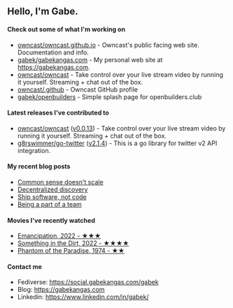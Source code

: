 ## Hello, I'm Gabe.

#### Check out some of what I'm working on

- [owncast/owncast.github.io](https://github.com/owncast/owncast.github.io) - Owncast&#39;s public facing web site.  Documentation and info.
- [gabek/gabekangas.com](https://github.com/gabek/gabekangas.com) - My personal web site at https://gabekangas.com.
- [owncast/owncast](https://github.com/owncast/owncast) - Take control over your live stream video by running it yourself.  Streaming &#43; chat out of the box.
- [owncast/.github](https://github.com/owncast/.github) - Owncast GitHub profile
- [gabek/openbuilders](https://github.com/gabek/openbuilders) - Simple splash page for openbuilders.club

#### Latest releases I've contributed to

- [owncast/owncast](https://github.com/owncast/owncast) ([v0.0.13](https://github.com/owncast/owncast/releases/tag/v0.0.13)) - Take control over your live stream video by running it yourself.  Streaming &#43; chat out of the box.
- [g8rswimmer/go-twitter](https://github.com/g8rswimmer/go-twitter) ([v2.1.4](https://github.com/g8rswimmer/go-twitter/releases/tag/v2.1.4)) - This is a go library for twitter v2 API integration.

#### My recent blog posts

- [Common sense doesn&#39;t scale](https://gabekangas.com/blog/2022/12/common-sense-doesnt-scale/)
- [Decentralized discovery](https://gabekangas.com/blog/2022/08/decentralized-discovery/)
- [Ship software, not code](https://gabekangas.com/blog/2022/06/ship-software-not-code/)
- [Being a part of a team](https://gabekangas.com/blog/2022/05/being-a-part-of-a-team/)

#### Movies I've recently watched

- [Emancipation, 2022 - ★★★](https://letterboxd.com/gabekangas/film/emancipation-2022/)
- [Something in the Dirt, 2022 - ★★★★](https://letterboxd.com/gabekangas/film/something-in-the-dirt/)
- [Phantom of the Paradise, 1974 - ★★](https://letterboxd.com/gabekangas/film/phantom-of-the-paradise/)

#### Contact me

- Fediverse: https://social.gabekangas.com/gabek
- Blog: https://gabekangas.com
- Linkedin: https://www.linkedin.com/in/gabek/
